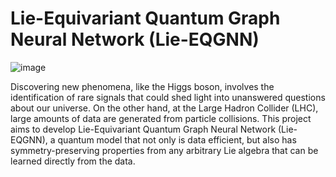 # Lie-Equivariant Quantum Graph Neural Network (Lie-EQGNN)

![image](https://github.com/jogisuda/ML4SCI-2024/assets/22627105/e0430b68-4ff6-44d5-b388-79070fcb5172)

Discovering new phenomena, like the Higgs boson, involves the identification of rare signals that could shed light into unanswered questions about our universe. On the other hand, at the Large Hadron Collider (LHC), large amounts of data are generated from particle collisions. This project aims to develop Lie-Equivariant Quantum Graph Neural Network (Lie-EQGNN), a quantum model that not only is data efficient, but also has symmetry-preserving properties from any arbitrary Lie algebra that can be learned directly from the data.
